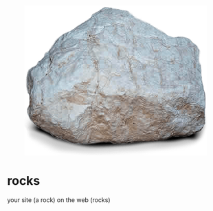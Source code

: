 <p align="center">
 <a href="https://rocks.gatoftp.ml"><img src="./assets/img/logo.png" alt="rocks"></a>
</p>

# rocks
your site (a rock) on the web (rocks)
